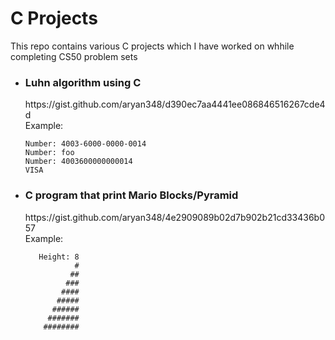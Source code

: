 # C Projects
This repo contains various C projects which I have worked on whhile completing CS50 problem sets

* <h3><b>Luhn algorithm using C <br/></b></h3>
  https://gist.github.com/aryan348/d390ec7aa4441ee086846516267cde4d <br/>
  Example: <br/>
  
   ```$ ./credit 
   Number: 4003-6000-0000-0014 
   Number: foo 
   Number: 4003600000000014
   VISA 
   ```

* <h3><b>C program that print Mario Blocks/Pyramid <br/></b></h3>
  https://gist.github.com/aryan348/4e2909089b02d7b902b21cd33436b057 <br/>
  Example: <br/>
  
   ```$ ./mario
      Height: 8
              #
             ##
            ###
           ####
          #####
         ######
        #######
       ########
   ```
